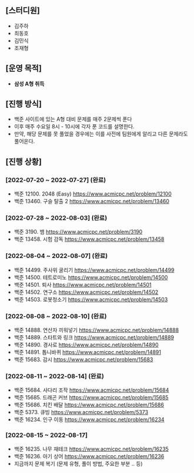 ## [스터디원]

- 김주하
- 최동호
- 김민식
- 조재형






## [운영 목적]

- **삼성 A형 취득**






## [진행 방식]

- 백준 사이트에 있는 A형 대비 문제를 매주 2문제씩 푼다
- 이후 매주 수요일 8시 - 10시에 각자 푼 코드를 설명한다.
- 만약, 해당 문제를 못 풀었을 경우에는 이를 사전에 팀원에게 알리고 다른 문제라도 풀어온다.




## [진행 상황]

### [2022-07-20 ~ 2022-07-27] (완료)
* 백준 12100. 2048 (Easy) https://www.acmicpc.net/problem/12100
* 백준 13460. 구슬 탈출 2 https://www.acmicpc.net/problem/13460

### [2022-07-28 ~ 2022-08-03] (완료)
* 백준 3190. 뱀 https://www.acmicpc.net/problem/3190
* 백준 13458. 시험 감독 https://www.acmicpc.net/problem/13458

### [2022-08-04 ~ 2022-08-07] (완료)
* 백준 14499. 주사위 굴리기 https://www.acmicpc.net/problem/14499
* 백준 14500. 테트로미노 https://www.acmicpc.net/problem/14500
* 백준 14501. 퇴사 https://www.acmicpc.net/problem/14501
* 백준 14502. 연구소 https://www.acmicpc.net/problem/14502
* 백준 14503. 로봇청소기 https://www.acmicpc.net/problem/14503

### [2022-08-08 ~ 2022-08-10] (완료)
* 백준 14888. 연산자 끼워넣기 https://www.acmicpc.net/problem/14888
* 백준 14889. 스타트와 링크 https://www.acmicpc.net/problem/14889
* 백준 14890. 경사로 https://www.acmicpc.net/problem/14890
* 백준 14891. 톱니바퀴 https://www.acmicpc.net/problem/14891
* 백준 15683. 감시 https://www.acmicpc.net/problem/15683

### [2022-08-11 ~ 2022-08-14] (완료)
* 백준 15684. 사다리 조작 https://www.acmicpc.net/problem/15684
* 백준 15685. 드래곤 커브 https://www.acmicpc.net/problem/15685
* 백준 15686. 치킨 배달 https://www.acmicpc.net/problem/15686
* 백준 5373. 큐빙 https://www.acmicpc.net/problem/5373
* 백준 16234. 인구 이동 https://www.acmicpc.net/problem/16234

### [2022-08-15 ~ 2022-08-17]
* 백준 16235. 나무 재테크 https://www.acmicpc.net/problem/16235
* 백준 16236. 아기 상어 https://www.acmicpc.net/problem/16236
* 지금까지 문제 복기 (문제 유형, 풀이 방법, 주요한 부분 .. 등)

